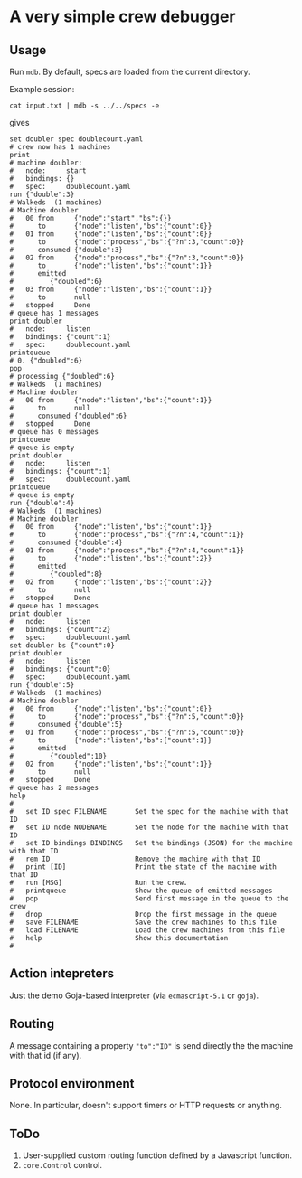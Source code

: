 # A very simple crew debugger

## Usage

Run `mdb`.  By default, specs are loaded from the current directory.

Example session:

```Shell
cat input.txt | mdb -s ../../specs -e
```

gives

```
set doubler spec doublecount.yaml
# crew now has 1 machines
print
# machine doubler:
#   node:     start
#   bindings: {}
#   spec:     doublecount.yaml
run {"double":3}
# Walkeds  (1 machines)
# Machine doubler
#   00 from     {"node":"start","bs":{}}
#      to       {"node":"listen","bs":{"count":0}}
#   01 from     {"node":"listen","bs":{"count":0}}
#      to       {"node":"process","bs":{"?n":3,"count":0}}
#      consumed {"double":3}
#   02 from     {"node":"process","bs":{"?n":3,"count":0}}
#      to       {"node":"listen","bs":{"count":1}}
#      emitted
#         {"doubled":6}
#   03 from     {"node":"listen","bs":{"count":1}}
#      to       null
#   stopped     Done
# queue has 1 messages
print doubler
#   node:     listen
#   bindings: {"count":1}
#   spec:     doublecount.yaml
printqueue
# 0. {"doubled":6}
pop
# processing {"doubled":6}
# Walkeds  (1 machines)
# Machine doubler
#   00 from     {"node":"listen","bs":{"count":1}}
#      to       null
#      consumed {"doubled":6}
#   stopped     Done
# queue has 0 messages
printqueue
# queue is empty
print doubler
#   node:     listen
#   bindings: {"count":1}
#   spec:     doublecount.yaml
printqueue
# queue is empty
run {"double":4}
# Walkeds  (1 machines)
# Machine doubler
#   00 from     {"node":"listen","bs":{"count":1}}
#      to       {"node":"process","bs":{"?n":4,"count":1}}
#      consumed {"double":4}
#   01 from     {"node":"process","bs":{"?n":4,"count":1}}
#      to       {"node":"listen","bs":{"count":2}}
#      emitted
#         {"doubled":8}
#   02 from     {"node":"listen","bs":{"count":2}}
#      to       null
#   stopped     Done
# queue has 1 messages
print doubler
#   node:     listen
#   bindings: {"count":2}
#   spec:     doublecount.yaml
set doubler bs {"count":0}
print doubler
#   node:     listen
#   bindings: {"count":0}
#   spec:     doublecount.yaml
run {"double":5}
# Walkeds  (1 machines)
# Machine doubler
#   00 from     {"node":"listen","bs":{"count":0}}
#      to       {"node":"process","bs":{"?n":5,"count":0}}
#      consumed {"double":5}
#   01 from     {"node":"process","bs":{"?n":5,"count":0}}
#      to       {"node":"listen","bs":{"count":1}}
#      emitted
#         {"doubled":10}
#   02 from     {"node":"listen","bs":{"count":1}}
#      to       null
#   stopped     Done
# queue has 2 messages
help
# 
#   set ID spec FILENAME       Set the spec for the machine with that ID
#   set ID node NODENAME       Set the node for the machine with that ID
#   set ID bindings BINDINGS   Set the bindings (JSON) for the machine with that ID
#   rem ID                     Remove the machine with that ID
#   print [ID]                 Print the state of the machine with that ID
#   run [MSG]                  Run the crew.
#   printqueue                 Show the queue of emitted messages
#   pop                        Send first message in the queue to the crew
#   drop                       Drop the first message in the queue
#   save FILENAME              Save the crew machines to this file
#   load FILENAME              Load the crew machines from this file
#   help                       Show this documentation
# 
```

## Action intepreters

Just the demo Goja-based interpreter (via `ecmascript-5.1` or `goja`).


## Routing

A message containing a property `"to":"ID"` is send directly the the
machine with that id (if any).


## Protocol environment

None.  In particular, doesn't support timers or HTTP requests or
anything.


## ToDo

1. User-supplied custom routing function defined by a Javascript
   function.
1. `core.Control` control.

